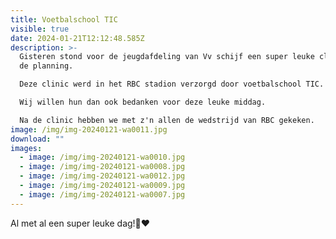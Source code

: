 ```yaml
---
title: Voetbalschool TIC
visible: true
date: 2024-01-21T12:12:48.585Z
description: >-
  Gisteren stond voor de jeugdafdeling van Vv schijf een super leuke clinic op
  de planning. 

  Deze clinic werd in het RBC stadion verzorgd door voetbalschool TIC. 

  Wij willen hun dan ook bedanken voor deze leuke middag. 

  Na de clinic hebben we met z'n allen de wedstrijd van RBC gekeken.
image: /img/img-20240121-wa0011.jpg
download: ""
images:
  - image: /img/img-20240121-wa0010.jpg
  - image: /img/img-20240121-wa0008.jpg
  - image: /img/img-20240121-wa0012.jpg
  - image: /img/img-20240121-wa0009.jpg
  - image: /img/img-20240121-wa0007.jpg
---
```

<!--StartFragment-->

Al met al een super leuke dag!💛❤️

<!--EndFragment-->